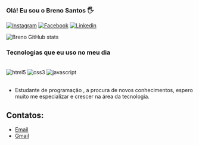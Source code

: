 ### Olá! Eu sou o Breno Santos 🖐️

[![Instagram](https://img.shields.io/badge/Instagram-E4405F?style=for-the-badge&logo=instagram&logoColor=white)](https://www.instagram.com/_breenosaantos/)
[![Facebook](https://img.shields.io/badge/Facebook-1877F2?style=for-the-badge&logo=facebook&logoColor=white)](https://www.facebook.com/BreenoSaantos1997)
[![Linkedin](https://img.shields.io/badge/LinkedIn-0077B5?style=for-the-badge&logo=linkedin&logoColor=white)](https://www.linkedin.com/in/breno-santos-370740247/)

![Breno GitHub stats](https://github-readme-stats.vercel.app/api?username=Brenosantosxp&show_icons=true&theme=dracula)

### Tecnologias que eu uso no meu dia

<div style="display: inline_block"><br/>
    <img align="center" alt="html5" src="https://img.shields.io/badge/HTML5-E34F26?style=for-the-badge&logo=html5&logoColor=white">
    <img align="center" alt="css3" src="https://img.shields.io/badge/CSS3-1572B6?style=for-the-badge&logo=css3&logoColor=white">
    <img align="center" alt="javascript" src="https://img.shields.io/badge/JavaScript-F7DF1E?style=for-the-badge&logo=javascript&logoColor=black">
</div> <br/>

- Estudante de programação , a procura de novos conhecimentos, espero muito me especializar e crescer na área da tecnologia.

## Contatos:
- [Email](breninhodosantos@hotmail.com)<br/>
- [Gmail](breninhodosantos2016@gmail.com)<br/>
